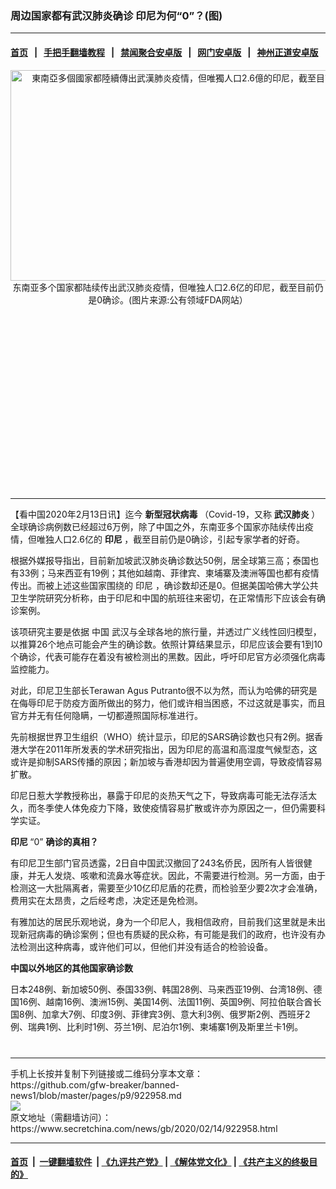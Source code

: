 ### 周边国家都有武汉肺炎确诊 印尼为何“0”？(图)
------------------------

#### [首页](https://github.com/gfw-breaker/banned-news1/blob/master/README.md) &nbsp;&nbsp;|&nbsp;&nbsp; [手把手翻墙教程](https://github.com/gfw-breaker/guides/wiki) &nbsp;&nbsp;|&nbsp;&nbsp; [禁闻聚合安卓版](https://github.com/gfw-breaker/bn-android) &nbsp;&nbsp;|&nbsp;&nbsp; [网门安卓版](https://github.com/oGate2/oGate) &nbsp;&nbsp;|&nbsp;&nbsp; [神州正道安卓版](https://github.com/SzzdOgate/update) 



<div class="article_right" style="fone-color:#000">
 <p style="text-align:center">
  <img alt="東南亞多個國家都陸續傳出武漢肺炎疫情，但唯獨人口2.6億的印尼，截至目前仍是0確診" src="https://img3.secretchina.com/pic/2020/2-11/p2625331a224462291-ss.jpg" style="height:337px; width:600px"/>
  <br>
   东南亚多个国家都陆续传出武汉肺炎疫情，但唯独人口2.6亿的印尼，截至目前仍是0确诊。(图片来源:公有领域FDA网站）
   <span id="hideid" name="hideid" style="color:red;display:none;">
    <span href="https://www.secretchina.com">
    </span>
   </span>
  </br>
 </p>
 <div id="txt-mid1-t21-2017">
  <ins class="adsbygoogle" data-ad-client="ca-pub-1276641434651360" data-ad-slot="2451032099" style="display:inline-block;width:336px;height:280px">
  </ins>
  

---


  </div>
 </div>
 <p>
  【看中国2020年2月13日讯】迄今
  <strong>
   新型冠状病毒
  </strong>
  （Covid-19，又称
  <strong>
   <span href="https://www.secretchina.com/news/gb/tag/武汉肺炎" target="_blank">
    武汉肺炎
   </span>
  </strong>
  ）全球确诊病例数已经超过6万例，除了中国之外，东南亚多个国家亦陆续传出疫情，但唯独人口2.6亿的
  <strong>
   印尼
  </strong>
  ，截至目前仍是0确诊，引起专家学者的好奇。
  <span id="hideid" name="hideid" style="color:red;display:none;">
   <span href="https://www.secretchina.com">
   </span>
  </span>
 </p>
 <p>
  根据外媒报导指出，目前新加坡武汉肺炎确诊数达50例，居全球第三高；泰国也有33例；马来西亚有19例；其他如越南、菲律宾、柬埔寨及澳洲等国也都有疫情传出。而被上述这些国家围绕的
  <span href="https://www.secretchina.com/news/gb/tag/印尼" target="_blank">
   印尼
  </span>
  ，确诊数却还是0。但据美国哈佛大学公共卫生学院研究分析称，由于印尼和中国的航班往来密切，在正常情形下应该会有确诊案例。
 </p>
 <p>
  该项研究主要是依据
  <span href="https://www.secretchina.com" target="_blank">
   中国
  </span>
  武汉与全球各地的旅行量，并透过广义线性回归模型，以推算26个地点可能会产生的确诊数。依照计算结果显示，印尼应该会要有1到10个确诊，代表可能存在着没有被检测出的黑数。因此，呼吁印尼官方必须强化病毒监控能力。
 </p>
 <p>
  对此，印尼卫生部长Terawan Agus Putranto很不以为然，而认为哈佛的研究是在侮辱印尼于防疫方面所做出的努力，他们或许相当困惑，不过这就是事实，而且官方并无有任何隐瞒，一切都遵照国际标准进行。
 </p>
 <p>
  先前根据世界卫生组织（WHO）统计显示，印尼的SARS确诊数也只有2例。据香港大学在2011年所发表的学术研究指出，因为印尼的高温和高湿度气候型态，这或许是抑制SARS传播的原因；新加坡与香港却因为普遍使用空调，导致疫情容易扩散。
 </p>
 <p>
  印尼日惹大学教授称出，暴露于印尼的炎热天气之下，导致病毒可能无法存活太久，而冬季使人体免疫力下降，致使疫情容易扩散或许亦为原因之一，但仍需要科学实证。
 </p>
 <p>
  <strong>
   印尼
  </strong>
  “0”
  <strong>
   确诊的真相？
  </strong>
 </p>
 <p>
  有印尼卫生部门官员透露，2日自中国武汉撤回了243名侨民，因所有人皆很健康，并无人发烧、咳嗽和流鼻水等症状。因此，不需要进行检测。另一方面，由于检测这一大批隔离者，需要至少10亿印尼盾的花费，而检验至少要2次才会准确，费用实在太昂贵，之后经考虑，决定还是免检测。
 </p>
 <p>
  有雅加达的居民乐观地说，身为一个印尼人，我相信政府，目前我们这里就是未出现新冠病毒的确诊案例；但也有质疑的民众称，有可能是我们的政府，也许没有办法检测出这种病毒，或许他们可以，但他们并没有适合的检验设备。
 </p>
 <p>
  <strong>
   中国以外地区的其他国家确诊数
  </strong>
 </p>
 <p>
  日本248例、新加坡50例、泰国33例、韩国28例、马来西亚19例、台湾18例、德国16例、越南16例、澳洲15例、美国14例、法国11例、英国9例、阿拉伯联合酋长国8例、加拿大7例、印度3例、菲律宾3例、意大利3例、俄罗斯2例、西班牙2例、瑞典1例、比利时1例、芬兰1例、尼泊尔1例、柬埔寨1例及斯里兰卡1例。
  <center>
   <div>
    <div id="txt-mid2-t22-2017" style="display: block;  max-height: 351px;  overflow: hidden;">
     <div id="SC-21xxx">
     </div>
     <ins class="adsbygoogle" data-ad-client="ca-pub-1276641434651360" data-ad-format="auto" data-ad-slot="4301710469" data-full-width-responsive="true" style="display:block">
     </ins>
    </div>
   </div>
  </center>
  <div style="padding-top:12px;">
  </div>
 </p>
</div>

<hr/>
手机上长按并复制下列链接或二维码分享本文章：<br/>
https://github.com/gfw-breaker/banned-news1/blob/master/pages/p9/922958.md <br/>
<a href='https://github.com/gfw-breaker/banned-news1/blob/master/pages/p9/922958.md'><img src='https://github.com/gfw-breaker/banned-news1/blob/master/pages/p9/922958.md.png'/></a> <br/>
原文地址（需翻墙访问）：https://www.secretchina.com/news/gb/2020/02/14/922958.html


------------------------
#### [首页](https://github.com/gfw-breaker/banned-news1/blob/master/README.md) &nbsp;|&nbsp; [一键翻墙软件](https://github.com/gfw-breaker/nogfw/blob/master/README.md) &nbsp;| [《九评共产党》](https://github.com/gfw-breaker/9ping.md/blob/master/README.md#九评之一评共产党是什么) | [《解体党文化》](https://github.com/gfw-breaker/jtdwh.md/blob/master/README.md) | [《共产主义的终极目的》](https://github.com/gfw-breaker/gczydzjmd.md/blob/master/README.md)


<img src='http://gfw-breaker.win/banned-news/pages/p9/922958.md' width='0px' height='0px'/>